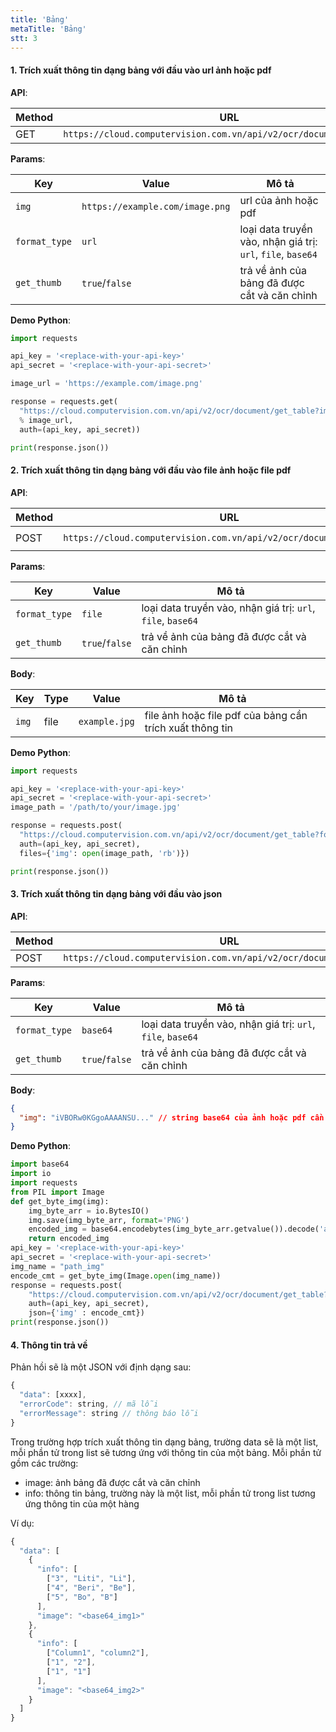 ```yaml
---
title: 'Bảng'
metaTitle: 'Bảng'
stt: 3
---
```


#### 1. Trích xuất thông tin dạng bảng với đầu vào url ảnh hoặc pdf

**API**:

| Method | URL                                                                 |
| ------ | ------------------------------------------------------------------- |
| GET    | `https://cloud.computervision.com.vn/api/v2/ocr/document/get_table` |

**Params**:

| Key           | Value                           | Mô tả                                                       |
| ------------- | ------------------------------- | ----------------------------------------------------------- |
| `img`         | `https://example.com/image.png` | url của ảnh hoặc pdf                                        |
| `format_type` | `url`                           | loại data truyền vào, nhận giá trị: `url`, `file`, `base64` |
| `get_thumb`   | `true`/`false`                  | trả về ảnh của bảng đã được cắt và căn chỉnh                |

**Demo Python**:

```python
import requests

api_key = '<replace-with-your-api-key>'
api_secret = '<replace-with-your-api-secret>'

image_url = 'https://example.com/image.png'

response = requests.get(
  "https://cloud.computervision.com.vn/api/v2/ocr/document/get_table?img=%s&format_type=url&get_thumb=false"
  % image_url,
  auth=(api_key, api_secret))

print(response.json())

```

#### 2. Trích xuất thông tin dạng bảng với đầu vào file ảnh hoặc file pdf

**API**:

| Method | URL                                                                 | content-type          |
| ------ | ------------------------------------------------------------------- | --------------------- |
| POST   | `https://cloud.computervision.com.vn/api/v2/ocr/document/get_table` | `multipart/form-data` |

**Params**:

| Key           | Value          | Mô tả                                                       |
| ------------- | -------------- | ----------------------------------------------------------- |
| `format_type` | `file`         | loại data truyền vào, nhận giá trị: `url`, `file`, `base64` |
| `get_thumb`   | `true`/`false` | trả về ảnh của bảng đã được cắt và căn chỉnh                |

**Body**:

| Key   | Type | Value         | Mô tả                                                    |
| ----- | ---- | ------------- | -------------------------------------------------------- |
| `img` | file | `example.jpg` | file ảnh hoặc file pdf của bảng cần trích xuất thông tin |

**Demo Python**:

```python
import requests

api_key = '<replace-with-your-api-key>'
api_secret = '<replace-with-your-api-secret>'
image_path = '/path/to/your/image.jpg'

response = requests.post(
  "https://cloud.computervision.com.vn/api/v2/ocr/document/get_table?format_type=file&get_thumb=false",
  auth=(api_key, api_secret),
  files={'img': open(image_path, 'rb')})

print(response.json())

```

#### 3. Trích xuất thông tin dạng bảng với đầu vào json

**API**:

| Method | URL                                                                 | content-type       |
| ------ | ------------------------------------------------------------------- | ------------------ |
| POST   | `https://cloud.computervision.com.vn/api/v2/ocr/document/get_table` | `application/json` |

**Params**:

| Key           | Value          | Mô tả                                                       |
| ------------- | -------------- | ----------------------------------------------------------- |
| `format_type` | `base64`       | loại data truyền vào, nhận giá trị: `url`, `file`, `base64` |
| `get_thumb`   | `true`/`false` | trả về ảnh của bảng đã được cắt và căn chỉnh                |

**Body**:

```json
{
  "img": "iVBORw0KGgoAAAANSU..." // string base64 của ảnh hoặc pdf cần trích xuất
}
```

**Demo Python**:

```python
import base64
import io
import requests
from PIL import Image
def get_byte_img(img):
    img_byte_arr = io.BytesIO()
    img.save(img_byte_arr, format='PNG')
    encoded_img = base64.encodebytes(img_byte_arr.getvalue()).decode('ascii')
    return encoded_img
api_key = '<replace-with-your-api-key>'
api_secret = '<replace-with-your-api-secret>'
img_name = "path_img"
encode_cmt = get_byte_img(Image.open(img_name))
response = requests.post(
    "https://cloud.computervision.com.vn/api/v2/ocr/document/get_table?format_type=base64&get_thumb=false",
    auth=(api_key, api_secret),
    json={'img' : encode_cmt})
print(response.json())
```

#### 4. Thông tin trả về

Phản hồi sẽ là một JSON với định dạng sau:

```javascript
{
  "data": [xxxx],
  "errorCode": string, // mã lỗi
  "errorMessage": string // thông báo lỗi
}
```

Trong trường hợp trích xuất thông tin dạng bảng, trường data sẽ là một list, mỗi phần tử trong list sẽ tương ứng với thông tin của một bảng. Mỗi phần tử gồm các trường:

- image: ảnh bảng đã được cắt và căn chỉnh
- info: thông tin bảng, trường này là một list, mỗi phần tử trong list tương ứng thông tin của một hàng

Ví dụ:

```javascript
{
  "data": [
    {
      "info": [
        ["3", "Liti", "Li"],
        ["4", "Beri", "Be"],
        ["5", "Bo", "B"]
      ],
      "image": "<base64_img1>"
    },
    {
      "info": [
        ["Column1", "column2"],
        ["1", "2"],
        ["1", "1"]
      ],
      "image": "<base64_img2>"
    }
  ]
}
```
